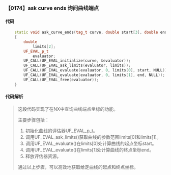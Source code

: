 ### 【0174】ask curve ends 询问曲线端点

#### 代码

```cpp
    static void ask_curve_ends(tag_t curve, double start[3], double end[3])  
    {  
        double  
            limits[2];  
        UF_EVAL_p_t  
            evaluator;  
        UF_CALL(UF_EVAL_initialize(curve, &evaluator));  
        UF_CALL(UF_EVAL_ask_limits(evaluator, limits));  
        UF_CALL(UF_EVAL_evaluate(evaluator, 0, limits[0], start, NULL));  
        UF_CALL(UF_EVAL_evaluate(evaluator, 0, limits[1], end, NULL));  
        UF_CALL(UF_EVAL_free(evaluator));  
    }

```

#### 代码解析

> 这段代码实现了在NX中查询曲线端点坐标的功能。
>
> 主要步骤包括：
>
> 1. 初始化曲线的评估器UF_EVAL_p_t。
> 2. 调用UF_EVAL_ask_limits()获取曲线的参数范围limits[0]和limits[1]。
> 3. 调用UF_EVAL_evaluate()在limits[0]处计算曲线的起点坐标start。
> 4. 调用UF_EVAL_evaluate()在limits[1]处计算曲线的终点坐标end。
> 5. 释放评估器资源。
>
> 通过以上步骤，可以高效地获取给定曲线的起点和终点坐标。
>
